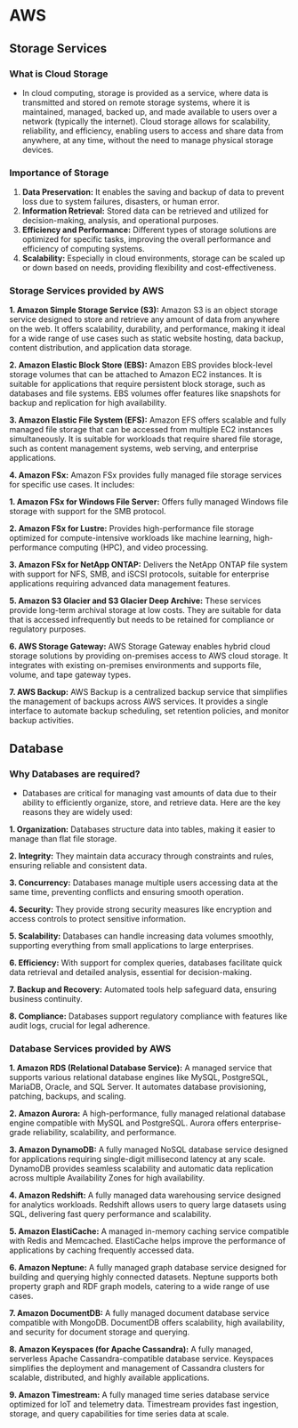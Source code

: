 # AWS
## Storage Services
### What is Cloud Storage
* In cloud computing, storage is provided as a service, where data is transmitted and stored on remote storage systems, where it is maintained, managed, backed up, and made available to users over a network (typically the internet). Cloud storage allows for scalability, reliability, and efficiency, enabling users to access and share data from anywhere, at any time, without the need to manage physical storage devices.

### Importance of Storage
1. **Data Preservation:** It enables the saving and backup of data to prevent loss due to system failures, disasters, or human error.
2. **Information Retrieval:** Stored data can be retrieved and utilized for decision-making, analysis, and operational purposes.
3. **Efficiency and Performance:** Different types of storage solutions are optimized for specific tasks, improving the overall performance and efficiency of computing systems.
4. **Scalability:** Especially in cloud environments, storage can be scaled up or down based on needs, providing flexibility and cost-effectiveness.

### Storage Services provided by AWS
**1. Amazon Simple Storage Service (S3):** Amazon S3 is an object storage service designed to store and retrieve any amount of data from anywhere on the web. It offers scalability, durability, and performance, making it ideal for a wide range of use cases such as static website hosting, data backup, content distribution, and application data storage.

**2. Amazon Elastic Block Store (EBS):** Amazon EBS provides block-level storage volumes that can be attached to Amazon EC2 instances. It is suitable for applications that require persistent block storage, such as databases and file systems. EBS volumes offer features like snapshots for backup and replication for high availability.

**3. Amazon Elastic File System (EFS):** Amazon EFS offers scalable and fully managed file storage that can be accessed from multiple EC2 instances simultaneously. It is suitable for workloads that require shared file storage, such as content management systems, web serving, and enterprise applications.

**4. Amazon FSx:** Amazon FSx provides fully managed file storage services for specific use cases. It includes:

 **1. Amazon FSx for Windows File Server:** Offers fully managed Windows file storage with support for the SMB protocol.
   
 **2. Amazon FSx for Lustre:** Provides high-performance file storage optimized for compute-intensive workloads like machine learning, high-performance computing (HPC), and video processing.
    
 **3. Amazon FSx for NetApp ONTAP:** Delivers the NetApp ONTAP file system with support for NFS, SMB, and iSCSI protocols, suitable for enterprise applications requiring advanced data management features.
   
**5. Amazon S3 Glacier and S3 Glacier Deep Archive:** These services provide long-term archival storage at low costs. They are suitable for data that is accessed infrequently but needs to be retained for compliance or regulatory purposes.

**6. AWS Storage Gateway:** AWS Storage Gateway enables hybrid cloud storage solutions by providing on-premises access to AWS cloud storage. It integrates with existing on-premises environments and supports file, volume, and tape gateway types.

**7. AWS Backup:** AWS Backup is a centralized backup service that simplifies the management of backups across AWS services. It provides a single interface to automate backup scheduling, set retention policies, and monitor backup activities.

## Database
### Why Databases are required?
* Databases are critical for managing vast amounts of data due to their ability to efficiently organize, store, and retrieve data. Here are the key reasons they are widely used:

**1. Organization:** Databases structure data into tables, making it easier to manage than flat file storage.

**2. Integrity:** They maintain data accuracy through constraints and rules, ensuring reliable and consistent data.

**3. Concurrency:** Databases manage multiple users accessing data at the same time, preventing conflicts and ensuring smooth operation.

**4. Security:** They provide strong security measures like encryption and access controls to protect sensitive information.

**5. Scalability:** Databases can handle increasing data volumes smoothly, supporting everything from small applications to large enterprises.

**6. Efficiency:** With support for complex queries, databases facilitate quick data retrieval and detailed analysis, essential for decision-making.

**7. Backup and Recovery:** Automated tools help safeguard data, ensuring business continuity.

**8. Compliance:** Databases support regulatory compliance with features like audit logs, crucial for legal adherence.

### Database Services provided by AWS 
**1. Amazon RDS (Relational Database Service):** A managed service that supports various relational database engines like MySQL, PostgreSQL, MariaDB, Oracle, and SQL Server. It automates database provisioning, patching, backups, and scaling.

**2. Amazon Aurora:** A high-performance, fully managed relational database engine compatible with MySQL and PostgreSQL. Aurora offers enterprise-grade reliability, scalability, and performance.

**3. Amazon DynamoDB:** A fully managed NoSQL database service designed for applications requiring single-digit millisecond latency at any scale. DynamoDB provides seamless scalability and automatic data replication across multiple Availability Zones for high availability.

**4. Amazon Redshift:** A fully managed data warehousing service designed for analytics workloads. Redshift allows users to query large datasets using SQL, delivering fast query performance and scalability.

**5. Amazon ElastiCache:** A managed in-memory caching service compatible with Redis and Memcached. ElastiCache helps improve the performance of applications by caching frequently accessed data.

**6. Amazon Neptune:** A fully managed graph database service designed for building and querying highly connected datasets. Neptune supports both property graph and RDF graph models, catering to a wide range of use cases.

**7. Amazon DocumentDB:** A fully managed document database service compatible with MongoDB. DocumentDB offers scalability, high availability, and security for document storage and querying.

**8. Amazon Keyspaces (for Apache Cassandra):** A fully managed, serverless Apache Cassandra-compatible database service. Keyspaces simplifies the deployment and management of Cassandra clusters for scalable, distributed, and highly available applications.

**9. Amazon Timestream:** A fully managed time series database service optimized for IoT and telemetry data. Timestream provides fast ingestion, storage, and query capabilities for time series data at scale.